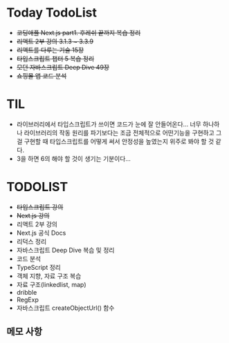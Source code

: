 # Today TodoList

- ~~코딩애플 Next.js part1. 후레쉬 끝까지 복습 정리~~
- ~~리액트 2부 강의 3.1.3 ~ 3.3.9~~
- ~~리액트를 다루는 기술 15장~~
- ~~타입스크립트 챕터 5 복습 정리~~
- ~~모던 자바스크립트 Deep Dive 49장~~
- ~~쇼핑몰 앱 코드 분석~~

# TIL

- 라이브러리에서 타입스크립트가 쓰이면 코드가 눈에 잘 안들어온다... 너무 하나하나 라이브러리의 작동 원리를 파기보다는 조금 전체적으로 어떤기능을 구현하고
  그걸 구현할 때 타입스크립트를 어떻게 써서 안정성을 높였는지 위주로 봐야 할 것 같다.
- 3을 하면 6의 해야 할 것이 생기는 기분이다...

# TODOLIST

- ~~타입스크립트 강의~~
- ~~Next.js 강의~~
- 리액트 2부 강의
- Next.js 공식 Docs
- 리덕스 정리
- 자바스크립트 Deep Dive 복습 및 정리
- 코드 분석
- TypeScript 정리
- 객체 지향, 자료 구조 복습
- 자료 구조(linkedlist, map)
- dribble
- RegExp
- 자바스크립트 createObjectUrl() 함수

## 메모 사항
